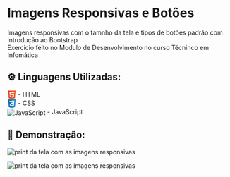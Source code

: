 #  Imagens Responsivas e Botões

Imagens responsivas com o tamnho da tela e tipos de botões padrão com introdução ao Bootstrap <br>
Exercicio feito no Modulo de Desenvolvimento no curso Técninco em Infomática


## ⚙ Linguagens Utilizadas:

<img align="center" alt="HTML" height="20" width="20" src="https://raw.githubusercontent.com/devicons/devicon/master/icons/html5/html5-original.svg"> - HTML <br>
<img align="center" alt="CSS" height="20" width="20" src="https://raw.githubusercontent.com/devicons/devicon/master/icons/css3/css3-original.svg"> - CSS <br>
<img align="center" alt="JavaScript" height="20" width="20" src="https://cdn.discordapp.com/attachments/879870124813856819/901961530839531580/javascript-map-javascript-javascript-icon-with-png-892806.png"> - JavaScript

## 📸 Demonstração:

<p float="left">
<img src="https://media.discordapp.net/attachments/879870124813856819/907732562296848394/unknown.png?width=728&height=429" width="700" hegth="700" alt="print da tela com as imagens responsivas"/>
<br>
<p float="left">
<img src="https://cdn.discordapp.com/attachments/879870124813856819/907732639119708190/unknown.png" width="700" hegth="700" alt="print da tela com as imagens responsivas"/>
